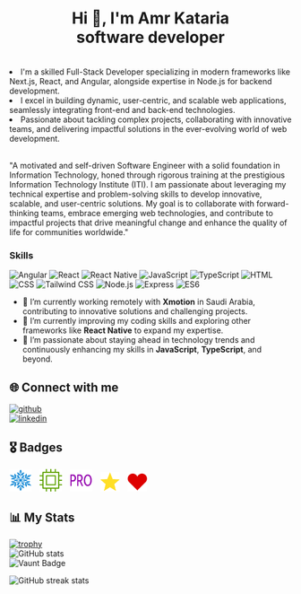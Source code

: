 
<h1 align="center" display="inline" >Hi 👋, I'm Amr Kataria <br> software developer</h1>


<br>

  <li>
  I'm a skilled Full-Stack Developer specializing in modern frameworks like Next.js, React, and Angular, alongside expertise in Node.js for backend development.
</li>
<li>
  I excel in building dynamic, user-centric, and scalable web applications, seamlessly integrating front-end and back-end technologies.
</li>
<li>
  Passionate about tackling complex projects, collaborating with innovative teams, and delivering impactful solutions in the ever-evolving world of web development.
</li>

<br>


"A motivated and self-driven Software Engineer with a solid foundation in Information Technology, honed through rigorous training at the prestigious Information Technology Institute (ITI). I am passionate about leveraging my technical expertise and problem-solving skills to develop innovative, scalable, and user-centric solutions. My goal is to collaborate with forward-thinking teams, embrace emerging web technologies, and contribute to impactful projects that drive meaningful change and enhance the quality of life for communities worldwide."



### Skills
![Angular](https://img.shields.io/badge/-Angular-D60000?style=flat&logo=angular&logoColor=white)
![React](https://img.shields.io/badge/-React-61DAFB?style=flat&logo=react&logoColor=black)
![React Native](https://img.shields.io/badge/-React%20Native-61DAFB?style=flat&logo=react&logoColor=black)
![JavaScript](https://img.shields.io/badge/-JavaScript-F7DF1E?style=flat&logo=javascript&logoColor=black)
![TypeScript](https://img.shields.io/badge/-TypeScript-3178C6?style=flat&logo=typescript&logoColor=white)
![HTML](https://img.shields.io/badge/-HTML-E34F26?style=flat&logo=html5&logoColor=white)
![CSS](https://img.shields.io/badge/-CSS-1572B6?style=flat&logo=css3&logoColor=white)
![Tailwind CSS](https://img.shields.io/badge/-Tailwind%20CSS-06B6D4?style=flat&logo=tailwindcss&logoColor=white)
![Node.js](https://img.shields.io/badge/-Node.js-339933?style=flat&logo=nodedotjs&logoColor=white)
![Express](https://img.shields.io/badge/-Express-000000?style=flat&logo=express&logoColor=white)
![ES6](https://img.shields.io/badge/-ES6-000000?style=flat&logo=javascript&logoColor=white)

- 🔭 I’m currently working remotely with **Xmotion** in Saudi Arabia, contributing to innovative solutions and challenging projects.  
- 🌱 I’m currently improving my coding skills and exploring other frameworks like **React Native** to expand my expertise.  
- 🚀 I’m passionate about staying ahead in technology trends and continuously enhancing my skills in **JavaScript**, **TypeScript**, and beyond.  



## 🌐 Connect with me
[<img src='https://cdn.jsdelivr.net/npm/simple-icons@3.0.1/icons/github.svg' alt='github' height='40'>](https://github.com/Amrkataria)  
[<img src='https://cdn.jsdelivr.net/npm/simple-icons@3.0.1/icons/linkedin.svg' alt='linkedin' height='40'>](https://www.linkedin.com/in/amrkataria)  

## 🎖️ Badges

<a href='https://archiveprogram.github.com/'><img src='https://raw.githubusercontent.com/acervenky/animated-github-badges/master/assets/acbadge.gif' width='40' height='40'></a> <a href='https://docs.github.com/en/developers'><img src='https://raw.githubusercontent.com/acervenky/animated-github-badges/master/assets/devbadge.gif' width='40' height='40'></a> <a href='https://github.com/pricing'><img src='https://raw.githubusercontent.com/acervenky/animated-github-badges/master/assets/pro.gif' width='40' height='40'></a> <a href='https://stars.github.com/'><img src='https://raw.githubusercontent.com/acervenky/animated-github-badges/master/assets/starbadge.gif' width='35' height='35'></a> <a href='https://docs.github.com/en/github/supporting-the-open-source-community-with-github-sponsors'><img src='https://raw.githubusercontent.com/acervenky/animated-github-badges/master/assets/sponsorbadge.gif' width='35' height='35'></a> 

## 📊 My Stats

[![trophy](https://github-profile-trophy.vercel.app/?username=AmrKataria&show_icons=true&include_all_commits=true&count_private=true)](https://github.com/ryo-ma/github-profile-trophy)  
![GitHub stats](https://github-readme-stats.vercel.app/api?username=AmrKataria&show_icons=true&include_all_commits=true&count_private=true)  
![Vaunt Badge](https://api.vaunt.dev/v1/github/entities/AmrKataria/contributions?format=svg&include_all_commits=true&count_private=true&theme=light)

![GitHub streak stats](https://streak-stats.demolab.com/?user=AmrKataria)



  






